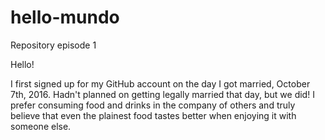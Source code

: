 # hello-mundo
Repository episode 1

Hello!

I first signed up for my GitHub account on the day I got married, October 7th, 2016. Hadn't planned on getting legally married that day, but we did! I prefer consuming food and drinks in the company of others and truly believe that even the plainest food tastes better when enjoying it with someone else.
